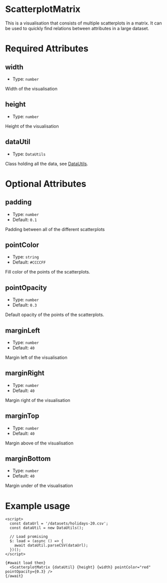 # ScatterplotMatrix

This is a visualisation that consists of multiple scatterplots in a matrix. It can be used to quickly find relations between attributes in a large dataset.

# Required Attributes

## width

- Type: `number`

Width of the visualisation

## height

- Type: `number`

Height of the visualisation

## dataUtil

- Type: `DataUtils`

Class holding all the data, see [DataUtils](utils/dataUtils.md).

# Optional Attributes

## padding

- Type: `number`
- Default: `0.1`

Padding between all of the different scatterplots

## pointColor

- Type: `string`
- Default: `#CCCCFF`

Fill color of the points of the scatterplots.

## pointOpacity

- Type: `number`
- Default: `0.3`

Default opacity of the points of the scatterplots.

## marginLeft

- Type: `number`
- Default: `40`

Margin left of the visualisation

## marginRight

- Type: `number`
- Default: `40`

Margin right of the visualisation

## marginTop

- Type: `number`
- Default: `40`

Margin above of the visualisation

## marginBottom

- Type: `number`
- Default: `40`

Margin under of the visualisation

# Example usage

```svelte
<script>
  const dataUrl = '/datasets/holidays-20.csv';
  const dataUtil = new DataUtils();

  // Load promising
  $: load = (async () => {
    await dataUtil.parseCSV(dataUrl);
  })();
</script>

{#await load then}
  <ScatterplotMatrix {dataUtil} {height} {width} pointColor="red" pointOpacity={0.3} />
{/await}
```
